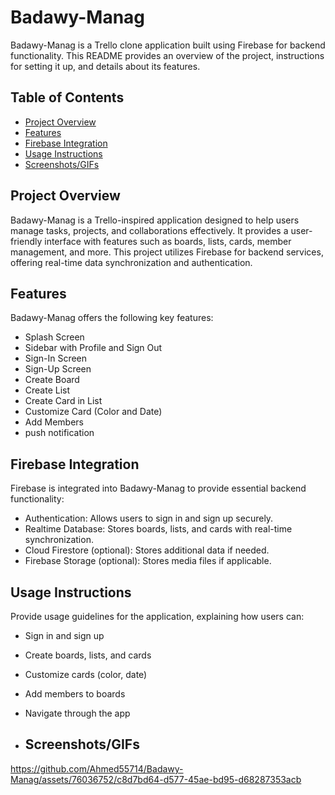 # Badawy-Manag

Badawy-Manag is a Trello clone application built using Firebase for backend functionality. This README provides an overview of the project, instructions for setting it up, and details about its features.

## Table of Contents

- [Project Overview](#project-overview)
- [Features](#features)
- [Firebase Integration](#firebase-integration)
- [Usage Instructions](#usage-instructions)
- [Screenshots/GIFs](#demo-screenshotsgifs)



## Project Overview

Badawy-Manag is a Trello-inspired application designed to help users manage tasks, projects, and collaborations effectively. It provides a user-friendly interface with features such as boards, lists, cards, member management, and more. This project utilizes Firebase for backend services, offering real-time data synchronization and authentication.



## Features

Badawy-Manag offers the following key features:

- Splash Screen
- Sidebar with Profile and Sign Out
- Sign-In Screen
- Sign-Up Screen
- Create Board
- Create List
- Create Card in List
- Customize Card (Color and Date)
- Add Members
- push notification

## Firebase Integration

Firebase is integrated into Badawy-Manag to provide essential backend functionality:

- Authentication: Allows users to sign in and sign up securely.
- Realtime Database: Stores boards, lists, and cards with real-time synchronization.
- Cloud Firestore (optional): Stores additional data if needed.
- Firebase Storage (optional): Stores media files if applicable.


## Usage Instructions

Provide usage guidelines for the application, explaining how users can:

- Sign in and sign up
- Create boards, lists, and cards
- Customize cards (color, date)
- Add members to boards
- Navigate through the app

- ## Screenshots/GIFs

https://github.com/Ahmed55714/Badawy-Manag/assets/76036752/c8d7bd64-d577-45ae-bd95-d68287353acb


